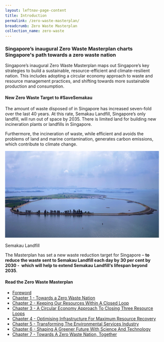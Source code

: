 ```yaml
---
layout: leftnav-page-content
title: Introduction
permalink: /zero-waste-masterplan/
breadcrumb: Zero Waste Masterplan
collection_name: zero-waste
---
```



### Singapore’s inaugural Zero Waste Masterplan charts Singapore's path towards a zero waste nation

Singapore’s inaugural Zero Waste Masterplan maps out Singapore’s key
strategies to build a sustainable, resource-efficient and climate-resilient nation. This
includes adopting a circular economy approach to waste and resource management
practices, and shifting towards more sustainable production and consumption.


#### New Zero Waste Target to #SaveSemakau

The amount of waste disposed of in Singapore has increased seven-fold over the last 40 years. At this rate, Semakau Landfill, Singapore’s only landfill, will run out of space by 2035. There is limited land for building new incineration plants or landfills in Singapore.

Furthermore, the incineration of waste, while efficient and avoids the problems of land and
marine contamination, generates carbon emissions, which contribute to climate change.

![Semakau Landfill](/images/semakau.jpg)
<caption>Semakau Landfill</caption>

The Masterplan has set a new waste reduction target for Singapore – **to reduce the waste sent to Semakau Landfill each day by 30 per cent by 2030 -  which will help to extend Semakau Landfill’s lifespan beyond 2035**.


#### Read the Zero Waste Masterplan

* [Foreword](/zero-waste-masterplan/foreword/)
* [Chapter 1 - Towards a Zero Waste Nation](/zero-waste-masterplan/chapter1/)
* [Chapter 2 - Keeping Our Resources Within A Closed Loop](/zero-waste-masterplan/chapter2/)
* [Chapter 3 - A Circular Economy Approach To Closing Three Resource Loops](/zero-waste-masterplan/chapter3/)
* [Chapter 4 - Optimising Infrastructure For Maximum Resource Recovery](/zero-waste-masterplan/chapter4/)
* [Chapter 5 - Transforming The Environmental Services Industry](/zero-waste-masterplan/chapter5/)
* [Chapter 6 - Shaping A Greener Future With Science And Technology](/zero-waste-masterplan/chapter6/)
* [Chapter 7 - Towards A Zero Waste Nation, Together](/zero-waste-masterplan/chapter7/)


